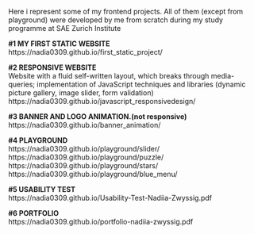 Here i represent some of my frontend projects.
All of them (except from playground) were developed by me from scratch during my study programme at SAE Zurich Institute<br>
<p></p>
<strong>#1 MY FIRST STATIC WEBSITE</strong> <br>
https://nadia0309.github.io/first_static_project/
<p></p>
<strong>#2 RESPONSIVE WEBSITE</strong><br>
Website with a fluid self-written layout, which breaks through media-queries; implementation of JavaScript techniques and libraries (dynamic picture gallery, image slider, form validation) <br>
https://nadia0309.github.io/javascript_responsivedesign/
<p></p>
<strong>#3 BANNER AND LOGO ANIMATION.(not responsive)</strong><br>
https://nadia0309.github.io/banner_animation/
<p></p>
<strong>#4 PLAYGROUND</strong><br>
https://nadia0309.github.io/playground/slider/<br>
https://nadia0309.github.io/playground/puzzle/<br>
https://nadia0309.github.io/playground/stars/<br>
https://nadia0309.github.io/playground/blue_menu/<br>
<p></p>
<strong>#5 USABILITY TEST</strong><br>
https://nadia0309.github.io/Usability-Test-Nadiia-Zwyssig.pdf<br>
<p></p>
<strong>#6 PORTFOLIO</strong><br>
https://nadia0309.github.io/portfolio-nadiia-zwyssig.pdf
<p></p>